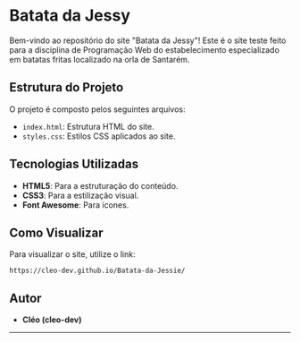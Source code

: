# Batata da Jessy

Bem-vindo ao repositório do site "Batata da Jessy"! Este é o site teste feito para a disciplina de Programação Web do estabelecimento especializado em batatas fritas localizado na orla de Santarém.

## Estrutura do Projeto

O projeto é composto pelos seguintes arquivos:

- `index.html`: Estrutura HTML do site.
- `styles.css`: Estilos CSS aplicados ao site.

## Tecnologias Utilizadas

- **HTML5**: Para a estruturação do conteúdo.
- **CSS3**: Para a estilização visual.
- **Font Awesome**: Para ícones.

## Como Visualizar

Para visualizar o site, utilize o link:


    https://cleo-dev.github.io/Batata-da-Jessie/


## Autor

- **Cléo (cleo-dev)**

---

